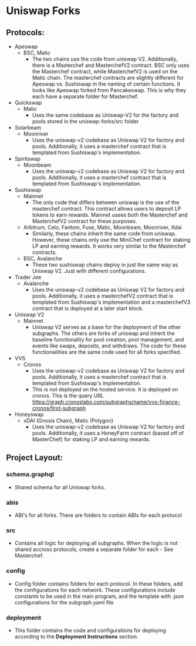 # Uniswap Forks

## Protocols:

- Apeswap
  - BSC, Matic
    - The two chains use the code from uniswap V2. Additionally, there is a Masterchef and MasterchefV2 contract. BSC only uses the Masterchef contract, while MasterchefV2 is used on the Matic chain. The masterchef contracts are slightly different for Apeswap vs. Sushiswap in the naming of certain functions. It looks like Apeswap forked from Pancakeswap. This is why they each have a separate folder for Masterchef.
- Quickswap
  - Matic
    - Uses the same codebase as Uniswap-V2 for the factory and pools stored in the uniswap-forks/src folder
- Solarbeam
  - Moonriver
    - Uses the uniswap-v2 codebase as Uniswap V2 for factory and pools. Additionally, it uses a masterchef contract that is templated from Sushiswap's implementation.
- Spiritswap
  - Moonbeam
    - Uses the uniswap-v2 codebase as Uniswap V2 for factory and pools. Additionally, it uses a masterchef contract that is templated from Sushiswap's implementation.
- Sushiswap
  - Mainnet
    - The only code that differs between uniswap is the use of the masterchef contract. This contract allows users to deposit LP tokens to earn rewards. Mainnet usees both the Masterchef and MasterchefV2 contract for these purposes.
  - Arbitrum, Celo, Fantom, Fuse, Matic, Moonbeam, Moonriver, Xdai
    - Similarly, these chains inherit the same code from uniswap. However, these chains only use the MiniChef contract for staking LP and earning rewards. It works very similar to the Masterchef contracts.
  - BSC, Avalanche
    - These two sushiswap chains deploy in just the same way as Uniswap V2. Just with different configurations.
- Trader Joe
  - Avalanche
    - Uses the uniswap-v2 codebase as Uniswap V2 for factory and pools. Additionally, it uses a masterchefV2 contract that is templated from Sushiswap's implementation and a masterchefV3 contract that is deployed at a later start block.
- Uniswap V2
  - Mainnet
    - Uniswap V2 serves as a base for the deployment of the other subgraphs. The others are forks of uniswap and inherit the baseline functionality for pool creation, pool management, and events like swaps, deposits, and withdraws. The code for these functionailities are the same code used for all forks specified.
- VVS
  - Cronos
    - Uses the uniswap-v2 codebase as Uniswap V2 for factory and pools. Additionally, it uses a masterchef contract that is templated from Sushiswap's implementation.
    - This is not deployed on the hosted service. It is deployed on cronos. This is the query URL https://graph.cronoslabs.com/subgraphs/name/vvs-finance-cronos/first-subgraph
- Honeyswap
  - xDAI (Gnosis Chain), Matic (Polygon)
    - Uses the uniswap-v2 codebase as Uniswap V2 for factory and pools. Additionally, it uses a HoneyFarm contract (based off of MasterChef) for staking LP and earning rewards.

## Project Layout:

### schema.graphql

- Shared schema for all Uniswap forks.

### abis

- ABI's for all forks. There are folders to contain ABIs for each protocol

### src

- Contains all logic for deploying all subgraphs. When the logic is not shared accross protocols, create a separate folder for each - See Masterchef.

### config

- Config folder contains folders for each protocol. In these folders, add the configurations for each network. These configurations include constants to be used in the main program, and the template with .json configurations for the subgraph.yaml file

### deployment

- This folder contains the code and configurations for deploying according to the **Deployment Instructions** section.
